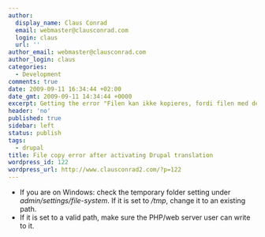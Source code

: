 ```yaml
---
author:
  display_name: Claus Conrad
  email: webmaster@clausconrad.com
  login: claus
  url: ''
author_email: webmaster@clausconrad.com
author_login: claus
categories:
  - Development
comments: true
date: 2009-09-11 16:34:44 +02:00
date_gmt: 2009-09-11 14:34:44 +0000
excerpt: Getting the error "Filen kan ikke kopieres, fordi filen med det angivne navn ikke eksisterer. Undersøg venligst om du har angivet det korrekte filnavn." after you install and activate the Danish translation of Drupal?
header: 'no'
published: true
sidebar: left
status: publish
tags:
  - drupal
title: File copy error after activating Drupal translation
wordpress_id: 122
wordpress_url: http://www.clausconrad2.com/?p=122
---
```

*   If you are on Windows: check the temporary folder setting under _admin/settings/file-system_. If it is set to _/tmp_, change it to an existing path.
*   If it is set to a valid path, make sure the PHP/web server user can write to it.
